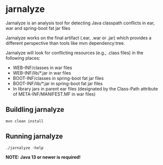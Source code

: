 # jarnalyze
Jarnalyze is an analysis tool for detecting Java classpath conflicts in ear, war and spring-boot fat jar files

Jarnalyze works on the final artifact (.ear, .war or .jar) which provides a different perspective than tools like mvn dependency:tree. 

Jarnalyze will look for conflicting resources (e.g., .class files) in the following places: 

* WEB-INF/classes in war files
* WEB-INF/lib/*.jar in war files
* BOOT-INF/classes in spring-boot fat jar files
* BOOT-INF/lib/*.jar in spring-boot fat jar files
* In library jars in parent ear files (designated by the Class-Path attribute of META-INF/MANIFEST.MF in war files)

## Buildling jarnalyze

```console
mvn clean install
```

## Running jarnalyze

```console
./jarnalyze -help
```

**NOTE: Java 13 or newer is required!**

 
